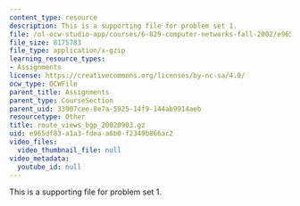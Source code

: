 ```yaml
---
content_type: resource
description: This is a supporting file for problem set 1.
file: /ol-ocw-studio-app/courses/6-829-computer-networks-fall-2002/e965df83a1a3fdeaa6b0f2349b866ac2_route_views_bgp_20020903.gz
file_size: 8175783
file_type: application/x-gzip
learning_resource_types:
- Assignments
license: https://creativecommons.org/licenses/by-nc-sa/4.0/
ocw_type: OCWFile
parent_title: Assignments
parent_type: CourseSection
parent_uid: 33907cee-8e7a-5925-14f9-144ab9914aeb
resourcetype: Other
title: route_views_bgp_20020903.gz
uid: e965df83-a1a3-fdea-a6b0-f2349b866ac2
video_files:
  video_thumbnail_file: null
video_metadata:
  youtube_id: null
---
```

This is a supporting file for problem set 1.